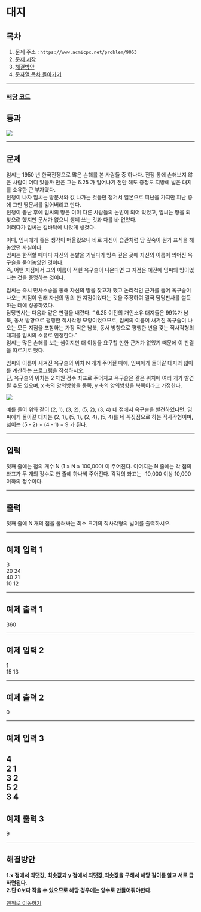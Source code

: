 # 대지

## 목차

1. 문제 주소 : `https://www.acmicpc.net/problem/9063`
2. [문제 시작](#문제)
3. [해결방안](#해결방안)
4. [문자열 목차 돌아가기](../README.md)
___

### [해당 코드](./대지.java)

## 통과 

<img src="https://github.com/user-attachments/assets/8a4e6281-8f26-40fc-a6d9-719768370f28">

---

## 문제

임씨는 1950 년 한국전쟁으로 많은 손해를 본 사람들 중 하나다. 전쟁 통에 손해보지 않은 사람이 어디 있을까 만은 그는 6.25 가 일어나기 전만 해도 충청도 지방에 넓은 대지를 소유한 큰 부자였다.<br>
전쟁이 나자 임씨는 땅문서와 값 나가는 것들만 챙겨서 일본으로 피난을 가지만 피난 중에 그만 땅문서를 잃어버리고 만다.<br>
전쟁이 끝난 후에 임씨의 땅은 이미 다른 사람들의 논밭이 되어 있었고, 임씨는 땅을 되찾으려 했지만 문서가 없으니 생떼 쓰는 것과 다를 바 없었다.<br>
이러다가 임씨는 길바닥에 나앉게 생겼다.

이때, 임씨에게 좋은 생각이 떠올랐으니 바로 자신이 습관처럼 땅 깊숙이 뭔가 표식을 해놓았던 사실이다.<br>
임씨는 한적할 때마다 자신의 논밭을 거닐다가 땅속 깊은 곳에 자신의 이름이 씌어진 옥구슬을 묻어놓았던 것이다.<br>
즉, 어떤 지점에서 그의 이름이 적힌 옥구슬이 나온다면 그 지점은 예전에 임씨의 땅이었다는 것을 증명하는 것이다.

임씨는 즉시 민사소송을 통해 자신의 땅을 찾고자 했고 논리적인 근거를 들어 옥구슬이 나오는 지점이 원래 자신의 땅의 한 지점이었다는 것을 주장하여 결국 담당판사를 설득하는 데에 성공하였다.<br>
담당판사는 다음과 같은 판결을 내렸다. “ 6.25 이전의 개인소유 대지들은 99%가 남북, 동서 방향으로 평행한 직사각형 모양이었으므로, 임씨의 이름이 새겨진 옥구슬이 나오는 모든 지점을 포함하는 가장 작은 남북, 동서 방향으로 평행한 변을 갖는 직사각형의 대지를 임씨의 소유로 인정한다.”<br>
임씨는 많은 손해를 보는 셈이지만 더 이상을 요구할 만한 근거가 없었기 때문에 이 판결을 따르기로 했다.

임씨의 이름이 새겨진 옥구슬의 위치 N 개가 주어질 때에, 임씨에게 돌아갈 대지의 넓이를 계산하는 프로그램을 작성하시오.<br>
단, 옥구슬의 위치는 2 차원 정수 좌표로 주어지고 옥구슬은 같은 위치에 여러 개가 발견될 수도 있으며, x 축의 양의방향을 동쪽, y 축의 양의방향을 북쪽이라고 가정한다.

<img src="https://github.com/user-attachments/assets/b1f73adb-ae85-44db-9481-d66a5257ec1d">

예를 들어 위와 같이 (2, 1), (3, 2), (5, 2), (3, 4) 네 점에서 옥구슬을 발견하였다면, 임씨에게 돌아갈 대지는 (2, 1), (5, 1), (2, 4), (5, 4)를 네 꼭짓점으로 하는 직사각형이며, 넓이는 (5 - 2) × (4 - 1) = 9 가 된다.

___

## 입력

첫째 줄에는 점의 개수 N (1 ≤ N ≤ 100,000) 이 주어진다. 이어지는 N 줄에는 각 점의 좌표가 두 개의 정수로 한 줄에 하나씩 주어진다. 각각의 좌표는 -10,000 이상 10,000 이하의 정수이다.
___
## 출력

첫째 줄에 N 개의 점을 둘러싸는 최소 크기의 직사각형의 넓이를 출력하시오.
___

## 예제 입력 1

3 <br>
20 24 <br>
40 21 <br>
10 12

---

## 예제 출력 1

360

---

## 예제 입력 2

1 <br>
15 13

---

## 예제 출력 2

0

---

## 예제 입력 3

4 <br>
2 1 <br>
3 2 <br>
5 2 <br>
3 4
---

## 예제 출력 3

9

---

## 해결방안
**1.x 점에서 최댓값, 최솟값과 y 점에서 최댓값,최솟값을 구해서 해당 길이를 알고 서로 곱하면된다.** <br>
**2.단 0보다 작을 수 있으므로 해당 경우에는 양수로 만들어줘야한다.** <br>

[맨위로 이동하기](#대지)